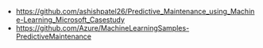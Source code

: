* https://github.com/ashishpatel26/Predictive_Maintenance_using_Machine-Learning_Microsoft_Casestudy  
* https://github.com/Azure/MachineLearningSamples-PredictiveMaintenance  
